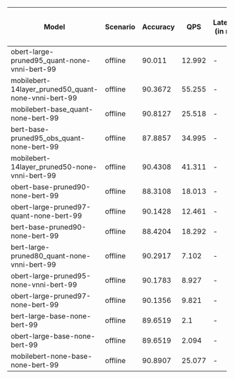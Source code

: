 | Model                                               | Scenario   |   Accuracy |    QPS | Latency (in ms)   | Power Efficiency (in samples/J)   |
|-----------------------------------------------------|------------|------------|--------|-------------------|-----------------------------------|
| obert-large-pruned95_quant-none-vnni-bert-99        | offline    |    90.011  | 12.992 | -                 |                                   |
| mobilebert-14layer_pruned50_quant-none-vnni-bert-99 | offline    |    90.3672 | 55.255 | -                 |                                   |
| mobilebert-base_quant-none-bert-99                  | offline    |    90.8127 | 25.518 | -                 |                                   |
| bert-base-pruned95_obs_quant-none-bert-99           | offline    |    87.8857 | 34.995 | -                 |                                   |
| mobilebert-14layer_pruned50-none-vnni-bert-99       | offline    |    90.4308 | 41.311 | -                 |                                   |
| obert-base-pruned90-none-bert-99                    | offline    |    88.3108 | 18.013 | -                 |                                   |
| obert-large-pruned97-quant-none-bert-99             | offline    |    90.1428 | 12.461 | -                 |                                   |
| bert-base-pruned90-none-bert-99                     | offline    |    88.4204 | 18.292 | -                 |                                   |
| bert-large-pruned80_quant-none-vnni-bert-99         | offline    |    90.2917 |  7.102 | -                 |                                   |
| obert-large-pruned95-none-vnni-bert-99              | offline    |    90.1783 |  8.927 | -                 |                                   |
| obert-large-pruned97-none-bert-99                   | offline    |    90.1356 |  9.821 | -                 |                                   |
| bert-large-base-none-bert-99                        | offline    |    89.6519 |  2.1   | -                 |                                   |
| obert-large-base-none-bert-99                       | offline    |    89.6519 |  2.094 | -                 |                                   |
| mobilebert-none-base-none-bert-99                   | offline    |    90.8907 | 25.077 | -                 |                                   |